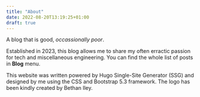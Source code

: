 ```yaml
---
title: "About"
date: 2022-08-20T13:19:25+01:00
draft: true
---
```


A blog that is good, _occassionally poor_.

Established in 2023, this blog allows me to share my often erractic passion for tech and miscellaneous engineering. You can find the whole list of posts in **Blog** menu.

This website was written powered by Hugo Single-Site Generator (SSG) and designed by me using the CSS and Bootstrap 5.3 framework. The logo has been kindly created by Bethan Iley.
